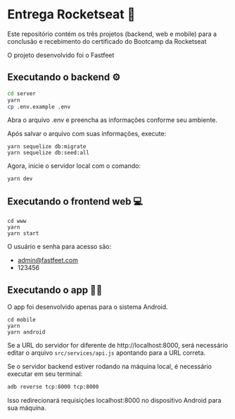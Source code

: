 # Entrega Rocketseat 🚀

Este repositório contém os três projetos (backend, web e mobile) para a conclusão e recebimento do certificado do Bootcamp da Rocketseat

O projeto desenvolvido foi o Fastfeet

## Executando o backend ⚙

```sh
cd server
yarn
cp .env.example .env
```

Abra o arquivo .env e preencha as informações conforme seu ambiente.

Após salvar o arquivo com suas informações, execute:

```
yarn sequelize db:migrate
yarn sequelize db:seed:all
```

Agora, inicie o servidor local com o comando:

```
yarn dev
```

## Executando o frontend web 💻

```
cd www
yarn
yarn start
```

O usuário e senha para acesso são:

- admin@fastfeet.com
- 123456

## Executando o app 📱💜

O app foi desenvolvido apenas para o sistema Android.

```
cd mobile
yarn
yarn android
```

Se a URL do servidor for diferente de http://localhost:8000, será necessário editar o arquivo `src/services/api.js` apontando para a URL correta.

Se o servidor backend estiver rodando na máquina local, é necessário executar em seu terminal:

```sh
adb reverse tcp:8000 tcp:8000
```

Isso redirecionará requisições localhost:8000 no dispositivo Android para sua máquina.
